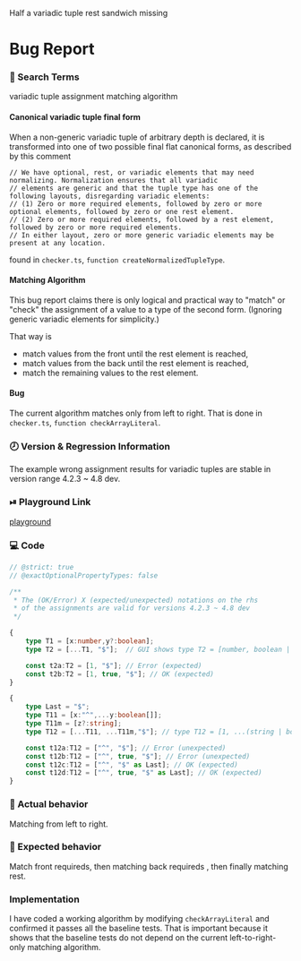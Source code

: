 Half a variadic tuple rest sandwich missing

# Bug Report
### 🔎 Search Terms

variadic tuple assignment matching algorithm

#### Canonical variadic tuple final form

When a non-generic variadic tuple of arbitrary depth is declared, 
it is transformed into one of two possible final flat canonical forms,
as described by this comment
```
// We have optional, rest, or variadic elements that may need normalizing. Normalization ensures that all variadic
// elements are generic and that the tuple type has one of the following layouts, disregarding variadic elements:
// (1) Zero or more required elements, followed by zero or more optional elements, followed by zero or one rest element.
// (2) Zero or more required elements, followed by a rest element, followed by zero or more required elements.
// In either layout, zero or more generic variadic elements may be present at any location.
```
found in `checker.ts`, `function createNormalizedTupleType`.


#### Matching Algorithm

This bug report claims there is only logical and practical way to "match" or "check" 
the assignment of a value to a type of the second form. (Ignoring generic variadic elements for simplicity.)

That way is 
- match values from the front until the rest element is reached, 
- match values from the back until the rest element is reached,
- match the remaining values to the rest element.

#### Bug 

The current algorithm matches only from left to right.
That is done in `checker.ts`, `function checkArrayLiteral`.


### 🕗 Version & Regression Information

The example wrong assignment results for variadic tuples are stable in version range 4.2.3 ~ 4.8 dev.


### ⏯ Playground Link

[playground](https://www.typescriptlang.org/play?exactOptionalPropertyTypes=false#code/PTAEAEGcBcCcEsDG0Bco4FcCmAoEEsAPAQ2QHkAHaeAewDtiAbABVhoq1mgE8AVbjpDQAzJpFx4AVJJyhJoXgAssoABRkA0sACisNrACUoABpqiHZFgAmwDHXNZLVo3RrRi1epFD10y0LCK3rLyNMJ+KsSQkPAA5nQAtlh00N7EsCoAbkzwVqDCNLCgmZwxXqAALAB0AExVAMygAH6VVQAcoFZYmSHAODgA3rKgIzwcCgCMoAC8oADahCh0GAkARpwANNwA-CirNDSMWMR0ALoA3MOjAiq8NTPzVU+8ExugAEQAJO8XI-gA4gBVACSoEgihoAHdvGNbvdZnNlmtNqB9odjnRQAAfUB2LrCeD2KxvL4-fojEaILzQdA1YgoO4POavD7fX74XT6MyECzQawGK6gKl0GC01YM+HzFmYLAktnnUD4TTc3n8nAAX36Qwp6BuoAAMlEabNSZcdbDJlMEYt3gA9d4bJ5Vbh7A5HE5zU4XQUWl4TBJMgBeuxgCDosW95r1L0lcydfre8Ym-o2pPZYF9E1jLKdqlDhNi2NRboxRbxWAJRIMnrlZMFwtF0Cz9JjTLtDtZPwVHL0hTUdgcTgFOobNKbNXFrYR7beMtr6dAnL7qgHPMcfOc9ep6CziAZWbb9troCiBqNC+VqkHG+HFNHO5qVn3sZn6Fg2GPp8NMAvGhV67VTUgA)

### 💻 Code

```ts
// @strict: true
// @exactOptionalPropertyTypes: false

/**
 * The (OK/Error) X (expected/unexpected) notations on the rhs 
 * of the assignments are valid for versions 4.2.3 ~ 4.8 dev
 */

{
    type T1 = [x:number,y?:boolean];
    type T2 = [...T1, "$"];  // GUI shows type T2 = [number, boolean | undefined, "$"]

    const t2a:T2 = [1, "$"]; // Error (expected)
    const t2b:T2 = [1, true, "$"]; // OK (expected)
}

{
    type Last = "$";
    type T11 = [x:"^",...y:boolean[]];
    type T11m = [z?:string];
    type T12 = [...T11, ...T11m,"$"]; // type T12 = [1, ...(string | boolean | undefined)[], "$"]

    const t12a:T12 = ["^", "$"]; // Error (unexpected)
    const t12b:T12 = ["^", true, "$"]; // Error (unexpected)
    const t12c:T12 = ["^", "$" as Last]; // OK (expected)
    const t12d:T12 = ["^", true, "$" as Last]; // OK (expected)
}

```

### 🙁 Actual behavior

Matching from left to right.

### 🙂 Expected behavior

Match front requireds, then matching back requireds , then finally matching rest.

### Implementation

I have coded a working algorithm by modifying `checkArrayLiteral` and confirmed it passes 
all the baseline tests. That is important because it shows that the baseline
tests do not depend on the current left-to-right-only matching algorithm.



